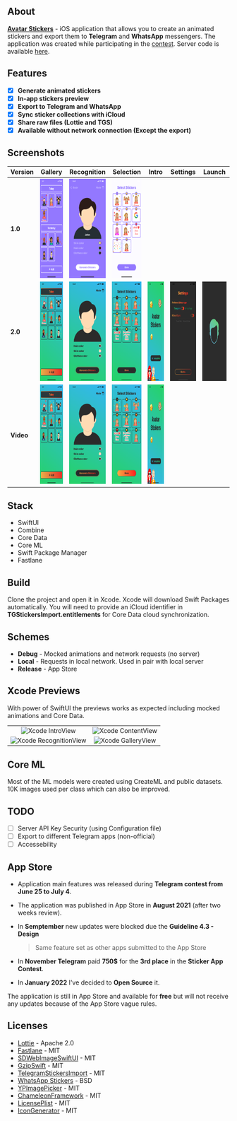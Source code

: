 ## About
[**Avatar Stickers**](https://apps.apple.com/us/app/avatar-stickers/id1574023061) - iOS application that allows you to create an animated stickers and export them to **Telegram** and **WhatsApp** messengers. The application was created while participating in the [contest](https://contest.com/sticker-app). Server code is available [here](https://github.com/starkdmi/AvatarStickersServer).

## Features
- [x] **Generate animated stickers**
- [x] **In-app stickers preview**
- [x] **Export to Telegram and WhatsApp**
- [x] **Sync sticker collections with iCloud**
- [x] **Share raw files (Lottie and TGS)**
- [x] **Available without network connection (Except the export)**

## Screenshots
|  Version  |  Gallery  | Recognition | Selection  |   Intro   | Settings  |   Launch   | 
| --- | --- | --- | --- | --- | --- | --- | 
| **1.0** | <img src='Screenshots/v1.0/iPhone%2011%20Pro%20Max/iPhone%2011%20Pro%20Max-01GalleryView09.png' height="225px"/> | <img src='Screenshots/v1.0/iPhone%2011%20Pro%20Max/iPhone%2011%20Pro%20Max-02RecognitionView.png' height="225px"/> | <img src='Screenshots/v1.0/iPhone%2011%20Pro%20Max/iPhone%2011%20Pro%20Max-03SelectionViewSimulator.png' height="225px"/> | | | |
| **2.0** | <img src='Screenshots/v2.0/iPhone%2011%20Pro%20Max/iPhone%2011%20Pro%20Max-01GalleryView09.png' height="225px"/> | <img src='Screenshots/v2.0/iPhone%2011%20Pro%20Max/iPhone%2011%20Pro%20Max-02RecognitionView.png' height="225px"/> | <img src='Screenshots/v2.0/iPhone%2011%20Pro%20Max/Simulator%20Screen%20Shot%20-%20iPhone%2011%20Pro%20Max%20-%20Select.png' height="225px"/> | <img src='Screenshots/v2.0/iPhone%2011%20Pro%20Max/iPhone%2011%20Pro%20Max-IntroView.png' height="225px"/> | <img src='Screenshots/v2.0/iPhone%2011%20Pro%20Max/iPhone%2011%20Pro%20Max-SettingsView.png' height="225px"/> | <img src='Screenshots/v2.0/LaunchScreen.png' height="225px"/> |
| **Video** | [<img alt="GalleryView Record" src="Screenshots/v2.0/iPhone%2011%20Pro%20Max/iPhone%2011%20Pro%20Max-01GalleryView09.png" height="225px">](https://user-images.githubusercontent.com/21260939/152046454-5ebee789-474c-400b-8943-0c323cee3d0a.mp4) | [<img alt="RecognitionView Record" src="Screenshots/v2.0/iPhone%2011%20Pro%20Max/iPhone%2011%20Pro%20Max-02RecognitionView.png" height="225px">](https://user-images.githubusercontent.com/21260939/152052647-e8679f3a-bb93-47dd-a6a6-c30f36276f89.mp4) | [<img alt="SelectionView Record" src="Screenshots/v2.0/iPhone%2011%20Pro%20Max/iPhone%2011%20Pro%20Max-03SelectionView08.png" height="225px">](https://user-images.githubusercontent.com/21260939/152047833-5f4f3756-1cff-4d74-841a-cd0399edeb42.mp4) | [<img alt="IntroView Record" src="Screenshots/v2.0/iPhone%2011%20Pro%20Max/iPhone%2011%20Pro%20Max-IntroView.png" height="225px">](https://user-images.githubusercontent.com/21260939/152047995-23906c22-6fae-40a9-8f5b-09710cad83a8.mp4) | | |

## Stack 
- SwiftUI
- Combine
- Core Data
- Core ML
- Swift Package Manager
- Fastlane

## Build
Clone the project and open it in Xcode. Xcode will download Swift Packages automatically. You will need to provide an iCloud identifier in **TGStickersImport.entitlements** for Core Data cloud synchronization.

## Schemes
- **Debug** - Mocked animations and network requests (no server)
- **Local** - Requests in local network. Used in pair with local server
- **Release** - App Store 

## Xcode Previews
With power of SwiftUI the previews works as expected including mocked animations and Core Data.
<table align="center">
    <tr>
        <td align="center"><img height="348px" alt="Xcode IntroView" src="https://user-images.githubusercontent.com/21260939/152054776-fc7e7f19-6bbe-4635-81c1-b215cd8f0200.png"></td>
        <td align="center"><img height="348px" alt="Xcode ContentView" src="https://user-images.githubusercontent.com/21260939/152057189-a7a24a46-0164-45b4-b016-1d12d5730da5.png"></td>
    </tr>
    <tr>
        <td align="center"><img height="348px" alt="Xcode RecognitionView" src="https://user-images.githubusercontent.com/21260939/152057114-4a8649ee-497a-4427-bfae-2649f7fba297.png"></td>
        <td align="center"><img height="348px" alt="Xcode GalleryView" src="https://user-images.githubusercontent.com/21260939/152056861-c930803f-a55c-4a88-93e7-3b36730134cf.png"></td>
    </tr>
</table>

## Core ML
Most of the ML models were created using CreateML and public datasets. 10K images used per class which can also be improved.

## TODO
- [ ] Server API Key Security (using Configuration file)
- [ ] Export to different Telegram apps (non-official)
- [ ] Accessebility

## App Store
- Application main features was released during **Telegram contest from June 25 to July 4**. 
- The application was published in App Store in **August 2021** (after two weeks review). 
- In **Semptember** new updates were blocked due the **Guideline 4.3 - Design**
 
    >Same feature set as other apps submitted to the App Store
- In **November Telegram** paid **750$** for the **3rd place** in the **Sticker App Contest**.
- In **January 2022** I've decided to **Open Source** it.

The application is still in App Store and available for **free** but will not receive any updates because of the App Store vague rules.

## Licenses
- [Lottie](https://github.com/airbnb/lottie-ios) - Apache 2.0
- [Fastlane](https://github.com/fastlane/fastlane) - MIT
- [SDWebImageSwiftUI](https://github.com/SDWebImage/SDWebImageSwiftUI) - MIT
- [GzipSwift](https://github.com/1024jp/GzipSwift) - MIT
- [TelegramStickersImport](https://github.com/TelegramMessenger/TelegramStickersImport) - MIT
- [WhatsApp Stickers](https://github.com/WhatsApp/stickers) - BSD
- [YPImagePicker](https://github.com/Yummypets/YPImagePicker) - MIT
- [ChameleonFramework](https://github.com/vicc/chameleon) - MIT
- [LicensePlist](https://github.com/mono0926/LicensePlist) - MIT
- [IconGenerator](https://github.com/onmyway133/IconGenerator) - MIT
